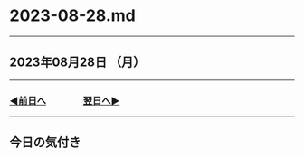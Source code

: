 # 2023-08-28.md

---

## 2023年08月28日 （月）

---

### [◀️前日へ](https://github.com/yuasys/chatty-journal/blob/main/2023/08/2023-08-27.md)&emsp;&emsp;&emsp;&emsp;[翌日へ▶️](https://github.com/yuasys/chatty-journal/blob/main/2023/08/2023-08-29.md)

---

## 今日の気付き
